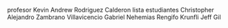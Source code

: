 profesor
Kevin Andrew Rodriguez Calderon
lista estudiantes
Christopher Alejandro Zambrano Villavicencio
Gabriel Nehemias Rengifo Krunfli
Jeff Gil


